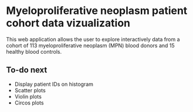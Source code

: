 # Myeloproliferative neoplasm patient cohort data vizualization

This web application allows the user to explore interactively data from a cohort of 113 myeloproliferative neoplasm (MPN) blood donors and 15 healthy blood controls.

## To-do next

* Display patient IDs on histogram
* Scatter plots
* Violin plots
* Circos plots